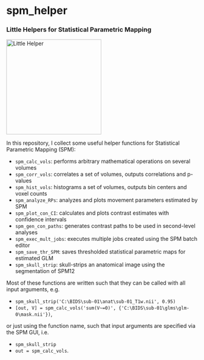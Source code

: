 # spm_helper

<h3>Little Helpers for Statistical Parametric Mapping</h3>

<img src="https://vignette.wikia.nocookie.net/disney/images/2/25/Filament.PNG" alt="Little Helper" height=250>

In this repository, I collect some useful helper functions for Statistical Parametric Mapping (SPM):
- `spm_calc_vols`: performs arbitrary mathematical operations on several volumes
- `spm_corr_vols`: correlates a set of volumes, outputs correlations and p-values
- `spm_hist_vols`: histograms a set of volumes, outputs bin centers and voxel counts
- `spm_analyze_RPs`: analyzes and plots movement parameters estimated by SPM
- `spm_plot_con_CI`: calculates and plots contrast estimates with confidence intervals
- `spm_gen_con_paths`: generates contrast paths to be used in second-level analyses
- `spm_exec_mult_jobs`: executes multiple jobs created using the SPM batch editor
- `spm_save_thr_SPM`: saves thresholded statistical parametric maps for estimated GLM
- `spm_skull_strip`: skull-strips an anatomical image using the segmentation of SPM12

Most of these functions are written such that they can be called with all input arguments, e.g.

- `spm_skull_strip('C:\BIDS\sub-01\anat\sub-01_T1w.nii', 0.95)`
- `[out, V] = spm_calc_vols('sum(V~=0)', {'C:\BIDS\sub-01\glms\glm-0\mask.nii'})`,

or just using the function name, such that input arguments are specified via the SPM GUI, i.e.

- `spm_skull_strip`
- `out = spm_calc_vols`.